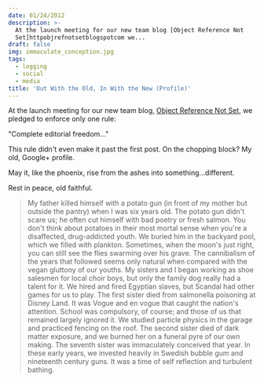 ```yaml
---
date: 01/24/2012
description: >-
  At the launch meeting for our new team blog [Object Reference Not
  Set]httpobjrefnotsetblogspotcom we...
draft: false
img: immaculate_conception.jpg
tags:
  - logging
  - social
  - media
title: 'Out With the Old, In With the New (Profile)'
---
```


At the launch meeting for our new team blog, [Object Reference Not Set](http://objrefnotset.blogspot.com/), we pledged to enforce only one rule:

"Complete editorial freedom..."

This rule didn't even make it past the first post. On the chopping block? My old, Google+ profile.

May it, like the phoenix, rise from the ashes into something...different.

Rest in peace, old faithful.

> My father killed himself with a potato gun (in front of my mother but outside the pantry) when I was six years old. The potato gun didn't scare us; he often cut himself with bad poetry or fresh salmon. You don't think about potatoes in their most mortal sense when you're a disaffected, drug-addicted youth. We buried him in the backyard pool, which we filled with plankton. Sometimes, when the moon's just right, you can still see the flies swarming over his grave.
> The cannibalism of the years that followed seems only natural when compared with the vegan gluttony of our youths. My sisters and I began working as shoe salesmen for local choir boys, but only the family dog really had a talent for it. We hired and fired Egyptian slaves, but Scandal had other games for us to play. The first sister died from salmonella poisoning at Disney Land. It was Vogue and en vogue that caught the nation's attention.
> School was compulsory, of course; and those of us that remained largely ignored it. We studied particle physics in the garage and practiced fencing on the roof. The second sister died of dark matter exposure, and we burned her on a funeral pyre of our own making. The seventh sister was immaculately conceived that year. In these early years, we invested heavily in Swedish bubble gum and nineteenth century guns. It was a time of self reflection and turbulent bathing.
